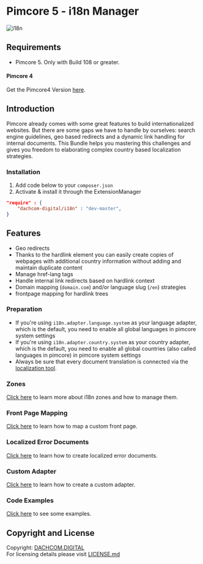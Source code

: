 # Pimcore 5 - i18n Manager

![i18n](https://user-images.githubusercontent.com/700119/27761666-f3ed6746-5e60-11e7-955a-3030453c68ff.jpg)

## Requirements
* Pimcore 5. Only with Build 108 or greater.

#### Pimcore 4 
Get the Pimcore4 Version [here](https://github.com/dachcom-digital/pimcore-i18n/tree/pimcore4).

## Introduction
Pimcore already comes with some great features to build internationalized websites. But there are some gaps we have to handle by ourselves: search engine guidelines, geo based redirects and a dynamic link handling for internal documents. 
This Bundle helps you mastering this challenges and gives you freedom to elaborating complex country based localization strategies.

### Installation  
1. Add code below to your `composer.json`    
2. Activate & install it through the ExtensionManager

```json
"require" : {
    "dachcom-digital/i18n" : "dev-master",
}
```

## Features
- Geo redirects
- Thanks to the hardlink element you can easily create copies of webpages with additional country information without adding and maintain duplicate content
- Manage href-lang tags
- Handle internal link redirects based on hardlink context
- Domain mapping (`domain.com`) and/or language slug (`/en`) strategies
- frontpage mapping for hardlink trees

### Preparation
- If you're using `i18n.adapter.language.system` as your language adapter, which is the default, you need to enable all global languages in pimcore system settings
- If you're using `i18n.adapter.country.system` as your country adapter, which is the default, you need to enable all global countries (also called languages in pimcore) in pimcore system settings
- Always be sure that every document translation is connected via the [localization tool](https://www.pimcore.org/docs/5.0.0/Multi_Language_i18n/Localize_your_Documents.html).

### Zones
[Click here](docs/20_Zones.md) to learn more about i18n zones and how to manage them.

### Front Page Mapping
[Click here](docs/30_FrontPageMapping.md) to learn how to map a custom front page.

### Localized Error Documents
[Click here](docs/40_LocaleErrorDocument.md) to learn how to create localized error documents.

### Custom Adapter
[Click here](docs/50_CustomAdapter.md) to learn how to create a custom adapter.

### Code Examples
[Click here](docs/60_CodeExamples.md) to see some examples.

## Copyright and License
Copyright: [DACHCOM.DIGITAL](http://dachcom-digital.ch)  
For licensing details please visit [LICENSE.md](LICENSE.md)  